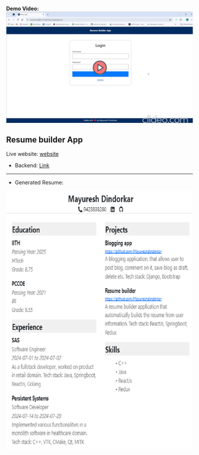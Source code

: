 **Demo Video:**  
[![Watch the video](images/new-thumbnail.png)](https://drive.google.com/file/d/1xr8xXrYRdQclBKHLiTvzNt0Isb3KMREA/preview)

## Resume builder App
Live website: [website](https://resume-builder-frontend.azurewebsites.net/)

- Backend: [Link](https://github.com/Mayureshdindorkar/resume-builder-backend)

---

- Generated Resume:
  
![Model](generated-resume.png)
